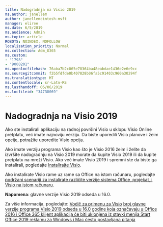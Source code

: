 ```yaml
---
title: Nadogradnja na Visio 2019
ms.author: janellem
author: janellemcintosh-msft
manager: eliree
ms.date: 6/5/2019
ms.audience: Admin
ms.topic: article
ROBOTS: NOINDEX, NOFOLLOW
localization_priority: Normal
ms.collection: Adm_O365
ms.custom:
- "1798"
- "9000201"
ms.openlocfilehash: 76aba7b2c065e78364ba48eabdae1436e2e6e9cc
ms.sourcegitcommit: f2b5fdfde0b407828b06fa5c91403c960a30294f
ms.translationtype: MT
ms.contentlocale: sr-Latn-RS
ms.lasthandoff: 06/06/2019
ms.locfileid: "34738069"
---
```

# <a name="upgrade-to-visio-2019"></a>Nadogradnja na Visio 2019

Ako ste instalirali aplikaciju na radnoj površini Visio u sklopu Visio Online pretplatu, već imate najnoviju verziju. Da biste uporedili Visio planove i žeim opcije, potražite uporedite Visio opcija.

Ako imate verziju programa Visio kao što je Visio 2016 žeim i želite da izvršite nadogradnju na Visio 2019 morate da kupite Visio 2019 ili da kupite pretplatu na mreži Visio. Ako već imate Visio 2019 i spremni ste da biste ga instalirali, pogledajte [Instalirajte Visio](https://support.office.com/article/f98f21e3-aa02-4827-9167-ddab5b025710?wt.mc_id=OfficeAdm_ClientDIA_Alchemy1798). 

Ako instalirate Visio rame uz rame sa Office na istom računaru, pogledajte [podržani scenariji za instalirate različite verzije sistema Office, projekat, i Visio na istom računaru](https://docs.microsoft.com/deployoffice/install-different-office-visio-and-project-versions-on-the-same-computer).

**Napomena**: glavne verzije Visio 2019 odseda u 16.0.

Za više informacija, pogledajte: [Vodič za primenu za Visio](https://docs.microsoft.com/deployoffice/deployment-guide-for-visio)
[broj glavne verzije programa Visio 2019 odseda u 16.0](https://docs.microsoft.com/en-gb/deployoffice/office2019/overview#whats-stayed-the-same-in-office-2019)
[godine koja označavaju u Office 2016 i Office 365 klijent aplikacija će biti uklonjena iz stavki menija Start](https://support.office.com/article/8fe5e052-76d2-49de-af30-2e84ed3da907?wt.mc_id=OfficeAdm_ClientDIA_Alchemy1798) 
 [Office 2019 reklamu za Windows i Mac često postavljana pitanja](https://support.microsoft.com/help/4133312) 
